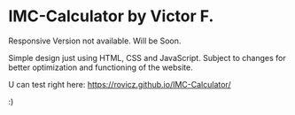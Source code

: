 # IMC-Calculator by Victor F.

Responsive Version not available. Will be Soon.

Simple design just using HTML, CSS and JavaScript. Subject to changes for better optimization and functioning of the website.

U can test right here: https://rovicz.github.io/IMC-Calculator/

:)
